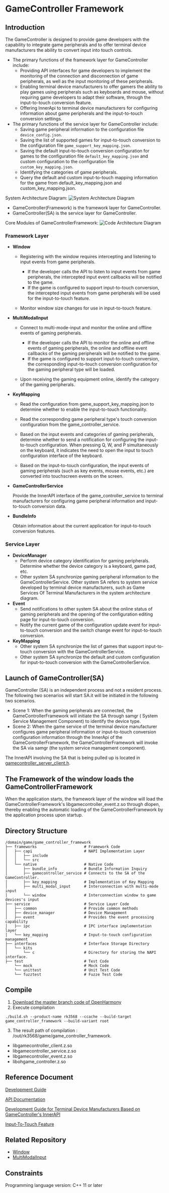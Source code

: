 # GameController Framework

## Introduction

The GameController is designed to provide game developers with the capability to integrate game peripherals and
to offer terminal device manufacturers the ability to convert input into touch controls.

- The primary functions of the framework layer for GameController include:
    - Providing API interfaces for game developers to implement the monitoring of the connection and disconnection
      of game peripherals, as well as the input monitoring of these peripherals.
    - Enabling terminal device manufacturers to offer gamers the ability to play games using peripherals such as
      keyboards and mouse, without requiring game developers to adapt their software, through the input-to-touch
      conversion feature.
    - Offering InnerApi to terminal device manufacturers for configuring information about
      game peripherals and the input-to-touch conversion settings.
- The primary functions of the service layer for GameController include:
    - Saving game peripheral information to the configuration file `device_config.json`.
    - Saving the list of supported games for input-to-touch conversion to the configuration
      file `game_support_key_mapping.json`.
    - Saving the default input-to-touch conversion configuration for games to the configuration
      file `default_key_mapping.json` and custom configuration to the configuration file `custom_key_mapping.json`.
    - Identifying the categories of game peripherals.
    - Query the default and custom input-to-touch mapping information for the game from default_key_mapping.json and
      custom_key_mapping.json.

System Architecture Diagram:
![System Architecture Diagram](./figures/system_arch_en.PNG)

- GameController(Framework) is the framework layer for GameController.
- GameController(SA) is the service layer for GameController.

Core Modules of GameControllerFramework:
![Code Architecture Diagram](./figures/code_arch.PNG)

### Framework Layer

- **Window**
    - Registering with the window requires intercepting and listening to input events from game peripherals.
        - If the developer calls the API to listen to input events from game peripherals,
          the intercepted input event callbacks will be notified to the game.
        - If the game is configured to support input-to-touch conversion, the intercepted input events from
          game peripherals will be used for the input-to-touch feature.

    - Monitor window size changes for use in input-to-touch feature.

- **MultiModalInput**

    - Connect to multi-mode-input and monitor the online and offline events of gaming peripherals.

        - If the developer calls the API to monitor the online and offline events of gaming peripherals, the online and
          offline event callbacks of the gaming peripherals will be notified to the game.
        - If the game is configured to support input-to-touch conversion, the corresponding input-to-touch conversion
          configuration for the gaming peripheral type will be loaded.

    - Upon receiving the gaming equipment online, identify the category of the gaming peripherals.

- **KeyMapping**

    - Read the configuration from game_support_key_mapping.json to determine whether to enable the input-to-touch
      functionality.
    - Read the corresponding game peripheral type's touch conversion configuration from the game_controller_service.
    - Based on the input events and categories of gaming peripherals, determine whether to send a notification for
      configuring the input-to-touch configuration. When pressing Q, W, and P simultaneously on the keyboard, it
      indicates the need to open the input to touch configuration interface of the keyboard.

    - Based on the input-to-touch configuration, the input events of gaming peripherals (such as key events, mouse
      events,
      etc.)
      are converted into touchscreen events on the screen.

- **GameControllerService**

  Provide the InnerAPI interface of the game_controller_service to terminal manufacturers for configuring game
  peripheral information and input-to-touch conversion data.

- **BundleInfo**

  Obtain information about the current application for input-to-touch conversion features.

### Service Layer

- **DeviceManager**
    - Perform device category identification for gaming peripherals. Determine whether the device category is a
      keyboard, game pad, etc.
    - Other system SA synchronize gaming peripheral information to the GameControllerService. Other system SA refers to
      system service developed by terminal device manufacturers, such as Game Services Of Terminal Manufacturers
      in the system architecture diagram.
- **Event**
    - Send notifications to other system SA about the online status of gaming peripherals and the opening of the
      configuration editing page for input-to-touch conversion.
    - Notify the current game of the configuration update event for input-to-touch conversion and the switch change
      event for
      input-to-touch conversion.
- **KeyMapping**
    - Other system SA synchronize the list of games that support input-to-touch conversion with the
      GameControllerService.
    - Other system SA synchronize the default and custom configuration for input-to-touch conversion with the
      GameControllerService.

## Launch of GameController(SA)

GameController (SA) is an independent process and not a resident process. The following two scenarios will start SA.it
will be initiated in the following two scenarios.

- Scene 1: When the gaming peripherals are connected, the GameControllerFramework will initiate the SA through samgr (
  System Service Management Component) to identify the device type.
- Scene 2: When the game service of the terminal device manufacturer configures game peripheral information or
  input-to-touch conversion configuration information through the InnerApi of the GameControllerFramework, the
  GameControllerFramework will invoke the SA via samgr (the system service management component).

The InnerAPI involving the SA that is being pulled up is located
in [gamecontroller_server_client.h](https://gitcode.com/openharmony-sig/game_game_controller_framework/blob/master/frameworks/native/gamecontroller_service/include/gamecontroller_server_client.h).

## The Framework of the window loads the GameControllerFramework

When the application starts, the framework layer of the window will load the GameControllerFramework's
libgamecontroller_event.z.so through dlopen, thereby enabling the automatic loading of the GameControllerFramework by
the application process upon startup.

## Directory Structure

```
/domain/game/game_controller_framework
├── frameworks                     # Framework Code
│   ├── capi                       # NAPI Implementation Layer
│   │   ├── include
│   │   └── src
│   └── native                     # Native Code
│       ├── bundle_info            # Bundle Information Inquiry
│       ├── gamecontroller_service # Connects to the SA of the GameController.
│       ├── key_mapping            # Implementation of Key Mapping 
│       ├── multi_modal_input      # Interconnection with multi-mode input 
│       └── window                 # Interconnection window to game devices's input
├── service                        # Service Layer Code
│   ├── common                     # Provide common methods
│   ├── device_manager             # Device Management
│   ├── event                      # Provides the event processing capability
│   ├── ipc                        # IPC interface implementation layer
│   └── key_mapping                # Input-to-touch configuration management
├── interfaces                     # Interface Storage Directory 
│   └── kits                        
│       └── c                      # Directory for storing the NAPI interface.
├── test                           # Test Code
    └── mock                       # Mock Code
    └── unittest                   # Unit Test Code 
    └── fuzztest                   # Fuzze Test Code
```

## Compile

1. [Download the master branch code of OpenHarmony](https://www.openharmony.cn/download/)
2. Execute compilation

```shell
./build.sh --product-name rk3568 --ccache --build-target game_controller_framework --build-variant root
```

3. The result path of compilation : /out/rk3568/game/game_controller_framework.

- libgamecontroller_client.z.so
- libgamecontroller_service.z.so
- libgamecontroller_event.z.so
- libohgame_controller.z.so

## Reference Document

[Development Guide](https://gitcode.com/weixin_42784160/docs/blob/master/zh-cn/application-dev/game-controller/Readme-CN.md)

[API Documentation](https://gitcode.com/weixin_42784160/docs/blob/master/zh-cn/application-dev/reference/apis-game-controller-kit/Readme-CN.md)

[Development Guide for Terminal Device Manufacturers Based on GameController's InnerAPI](https://gitcode.com/openharmony-sig/game_game_controller_framework/wiki/Home.md)

[Input-To-Touch Feature](https://gitcode.com/openharmony-sig/game_game_controller_framework/wiki/Home.md)

## Related Repository

- [Window](https://gitee.com/openharmony/window_window_manager/blob/master/README.md)
- [MultiModalInput](https://gitee.com/openharmony/multimodalinput_input/blob/master/README.md)

## Constraints

Programming language version: C++ 11 or later
